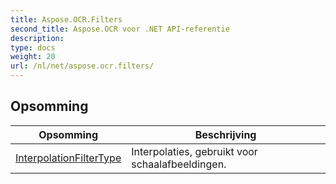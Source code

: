 ```yaml
---
title: Aspose.OCR.Filters
second_title: Aspose.OCR voor .NET API-referentie
description: 
type: docs
weight: 20
url: /nl/net/aspose.ocr.filters/
---
```



## Opsomming

| Opsomming | Beschrijving |
| --- | --- |
| [InterpolationFilterType](./interpolationfiltertype/) | Interpolaties, gebruikt voor schaalafbeeldingen. |


